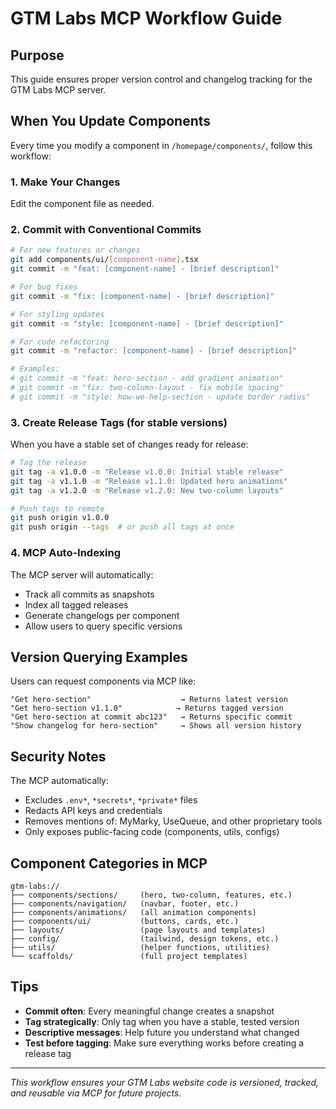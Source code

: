 # GTM Labs MCP Workflow Guide

## Purpose
This guide ensures proper version control and changelog tracking for the GTM Labs MCP server.

## When You Update Components

Every time you modify a component in `/homepage/components/`, follow this workflow:

### 1. Make Your Changes
Edit the component file as needed.

### 2. Commit with Conventional Commits
```bash
# For new features or changes
git add components/ui/[component-name].tsx
git commit -m "feat: [component-name] - [brief description]"

# For bug fixes
git commit -m "fix: [component-name] - [brief description]"

# For styling updates
git commit -m "style: [component-name] - [brief description]"

# For code refactoring
git commit -m "refactor: [component-name] - [brief description]"

# Examples:
# git commit -m "feat: hero-section - add gradient animation"
# git commit -m "fix: two-column-layout - fix mobile spacing"
# git commit -m "style: how-we-help-section - update border radius"
```

### 3. Create Release Tags (for stable versions)
When you have a stable set of changes ready for release:

```bash
# Tag the release
git tag -a v1.0.0 -m "Release v1.0.0: Initial stable release"
git tag -a v1.1.0 -m "Release v1.1.0: Updated hero animations"
git tag -a v1.2.0 -m "Release v1.2.0: New two-column layouts"

# Push tags to remote
git push origin v1.0.0
git push origin --tags  # or push all tags at once
```

### 4. MCP Auto-Indexing
The MCP server will automatically:
- Track all commits as snapshots
- Index all tagged releases
- Generate changelogs per component
- Allow users to query specific versions

## Version Querying Examples

Users can request components via MCP like:

```
"Get hero-section"                    → Returns latest version
"Get hero-section v1.1.0"            → Returns tagged version
"Get hero-section at commit abc123"   → Returns specific commit
"Show changelog for hero-section"     → Shows all version history
```

## Security Notes

The MCP automatically:
- Excludes `.env*`, `*secrets*`, `*private*` files
- Redacts API keys and credentials
- Removes mentions of: MyMarky, UseQueue, and other proprietary tools
- Only exposes public-facing code (components, utils, configs)

## Component Categories in MCP

```
gtm-labs://
├── components/sections/     (hero, two-column, features, etc.)
├── components/navigation/   (navbar, footer, etc.)
├── components/animations/   (all animation components)
├── components/ui/           (buttons, cards, etc.)
├── layouts/                 (page layouts and templates)
├── config/                  (tailwind, design tokens, etc.)
├── utils/                   (helper functions, utilities)
└── scaffolds/               (full project templates)
```

## Tips

- **Commit often**: Every meaningful change creates a snapshot
- **Tag strategically**: Only tag when you have a stable, tested version
- **Descriptive messages**: Help future you understand what changed
- **Test before tagging**: Make sure everything works before creating a release tag

---

*This workflow ensures your GTM Labs website code is versioned, tracked, and reusable via MCP for future projects.*
